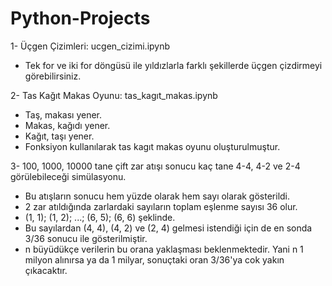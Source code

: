 # Python-Projects

1- Üçgen Çizimleri: ucgen_cizimi.ipynb 

   * Tek for ve iki for döngüsü ile yıldızlarla farklı şekillerde üçgen çizdirmeyi görebilirsiniz.

2- Tas Kağıt Makas Oyunu: tas_kagıt_makas.ipynb

   * Taş, makası yener.
   * Makas, kağıdı yener.
   * Kağıt, taşı yener.
   * Fonksiyon kullanılarak tas kagıt makas oyunu oluşturulmuştur.

3- 100, 1000, 10000 tane çift zar atışı sonucu kaç tane 4-4, 4-2 ve 2-4 görülebileceği simülasyonu.
   
   * Bu atışların sonucu hem yüzde olarak hem sayı olarak gösterildi.
   * 2 zar atıldığında zarlardaki sayıların toplam eşlenme sayısı 36 olur. 
   * (1, 1); (1, 2); ...; (6, 5); (6, 6) şeklinde.
   * Bu sayılardan (4, 4), (4, 2) ve (2, 4) gelmesi istendiği için de en sonda 3/36 sonucu ile gösterilmiştir.
   * n büyüdükçe verilerin bu orana yaklaşması beklenmektedir. Yani n 1 milyon alınırsa ya da 1 milyar, sonuçtaki oran 3/36'ya cok yakın çıkacaktır.